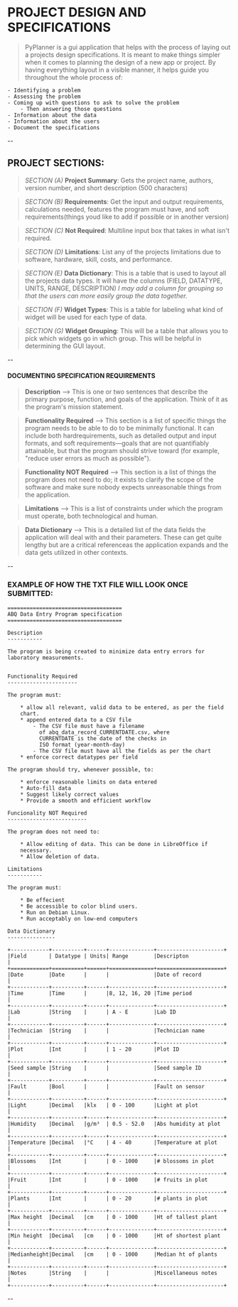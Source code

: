 # PROJECT DESIGN AND SPECIFICATIONS

> PyPlanner is a gui application that helps with the process of laying out a projects design specifications. It is meant to make things simpler when it comes to planning the design of a new app or project. By having everything layout in a visible manner, it helps guide you throughout the whole process of:

	- Identifying a problem 
	- Assessing the problem
	- Coming up with questions to ask to solve the problem
		- Then answering those questions
	- Information about the data 
	- Information about the users
	- Document the specifications
--

## PROJECT SECTIONS:

> _SECTION (A)_ __Project Summary__: Gets the project name, authors, version number, and short description (500 characters)

> _SECTION (B)_ __Requirements__: Get the input and output requirements, calculations needed, features the program must have, and soft requirements(things youd like to add if possible or in another version)

> _SECTION (C)_ __Not Required__: Multiline input box that takes in what isn't required. 

> _SECTION (D)_ __Limitations__: List any of the projects limitations due to software, hardware, skill, costs, and performance.

> _SECTION (E)_ __Data Dictionary__: This is a table that is used to layout all the projects data types. It will have the columns (FIELD, DATATYPE, UNITS, RANGE, DESCRIPTION) _I may add a column for grouping so that the users can more easily group the data together._

> _SECTION (F)_ __Widget Types__: This is a table for labeling what kind of widget will be used for each type of data.

> _SECTION (G)_ __Widget Grouping__: This will be a table that allows you to pick which widgets go in which group. This will be helpful in determining the GUI layout. 

--

#### DOCUMENTING SPECIFICATION REQUIREMENTS

> __Description__ --> This is one or two sentences that describe the primary purpose, function, and goals of the application. Think of it as the program's mission statement.

> __Functionality Required__ --> This section is a list of specific things the program needs to be able to do to be minimally functional. It can include both hardrequirements, such as detailed output and input formats, and soft requirements—goals that are not quantifiably attainable, but that the program should strive toward (for example, "reduce user errors as much as possible").

> __Functionality NOT Required__ -->  This section is a list of things the program does not need to do; it exists to clarify the scope of the software and make sure nobody expects unreasonable things from the application.

> __Limitations__ --> This is a list of constraints under which the program must operate, both technological and human.

> __Data Dictionary__ --> This is a detailed list of the data fields the application will deal with and their parameters. These can get quite lengthy but are a critical referenceas the application expands and the data gets utilized in other contexts.

--
### EXAMPLE OF HOW THE TXT FILE WILL LOOK ONCE SUBMITTED:

```
====================================
ABQ Data Entry Program specification
====================================

Description
-----------

The program is being created to minimize data entry errors for
laboratory measurements.


Functionality Required
----------------------

The program must:

    * allow all relevant, valid data to be entered, as per the field
    chart.
    * append entered data to a CSV file
        - The CSV file must have a filename
          of abq_data_record_CURRENTDATE.csv, where
          CURRENTDATE is the date of the checks in
          ISO format (year-month-day)
        - The CSV file must have all the fields as per the chart
    * enforce correct datatypes per field

The program should try, whenever possible, to:
    
    * enforce reasonable limits on data entered
    * Auto-fill data
    * Suggest likely correct values
    * Provide a smooth and efficient workflow

Funcionality NOT Required
-------------------------

The program does not need to:

    * Allow editing of data. This can be done in LibreOffice if
    necessary.
    * Allow deletion of data.

Limitations
-----------

The program must:

    * Be effecient
    * Be accessible to color blind users.
    * Run on Debian Linux.
    * Run acceptably on low-end computers

Data Dictionary
---------------

+------------+----------+------+--------------+---------------------+
|Field       | Datatype | Units| Range        |Descripton
|
+============+==========+======+==============+=====================+
|Date        |Date      |      |              |Date of record
|
+------------+----------+------+--------------+---------------------+
|Time        |Time      |      |8, 12, 16, 20 |Time period
|
+------------+----------+------+--------------+---------------------+
|Lab         |String    |      | A - E        |Lab ID
|
+------------+----------+------+--------------+---------------------+
|Technician  |String    |      |              |Technician name
|
+------------+----------+------+--------------+---------------------+
|Plot        |Int       |      | 1 - 20       |Plot ID
|
+------------+----------+------+--------------+---------------------+
|Seed sample |String    |      |              |Seed sample ID
|
+------------+----------+------+--------------+---------------------+
|Fault       |Bool      |      |              |Fault on sensor
|
+------------+----------+------+--------------+---------------------+
|Light       |Decimal   |klx   | 0 - 100      |Light at plot
|
+------------+----------+------+--------------+---------------------+
|Humidity    |Decimal   |g/m³  | 0.5 - 52.0   |Abs humidity at plot
|
+------------+----------+------+--------------+---------------------+
|Temperature |Decimal   |°C    | 4 - 40       |Temperature at plot
|
+------------+----------+------+--------------+---------------------+
|Blossoms    |Int       |      | 0 - 1000     |# blossoms in plot
|
+------------+----------+------+--------------+---------------------+
|Fruit       |Int       |      | 0 - 1000     |# fruits in plot
|
+------------+----------+------+--------------+---------------------+
|Plants      |Int       |      | 0 - 20       |# plants in plot
|
+------------+----------+------+--------------+---------------------+
|Max height  |Decimal   |cm    | 0 - 1000     |Ht of tallest plant
|
+------------+----------+------+--------------+---------------------+
|Min height  |Decimal   |cm    | 0 - 1000     |Ht of shortest plant
|
+------------+----------+------+--------------+---------------------+
|Medianheight|Decimal   |cm    | 0 - 1000     |Median ht of plants
|
+------------+----------+------+--------------+---------------------+
|Notes       |String    |      |              |Miscellaneous notes
|
+------------+----------+------+--------------+---------------------+
```
--

